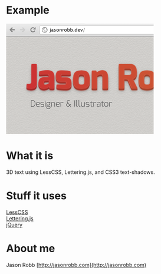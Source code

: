 # Example
![Example](example.png)  

# What it is
3D text using LessCSS, Lettering.js, and CSS3 text-shadows.

# Stuff it uses
[LessCSS](http://lesscss.org)  
[Lettering.js](https://github.com/davatron5000/Lettering.js)  
[jQuery](http://jquery.com)  

# About me
Jason Robb [http://jasonrobb.com](http://jasonrobb.com)  
